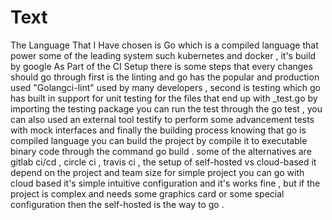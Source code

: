 # Text

The Language That I Have chosen is Go which is a compiled language that power some of the leading system such kubernetes and docker , it's build by google As Part of the CI Setup there is some steps that every changes should go through first is the linting and go has the popular and production used "Golangci-lint" used by many developers , second is testing which go has built in support for unit testing for the files that end up with _test.go by importing the testing package you can run the test through the go test , you can also used an external tool testify to perform some advancement tests with mock interfaces  and finally the building process knowing that go is compiled language you can build the project by compile it to executable binary code through the command go build .
some of the alternatives are gitlab ci/cd , circle ci , travis ci , the setup of self-hosted vs cloud-based it depend on the project and team size for simple project you can go with cloud based it's simple intuitive configuration and it's works fine , but if the project is complex and needs some graphics card or some special configuration then the self-hosted is the way to go .

